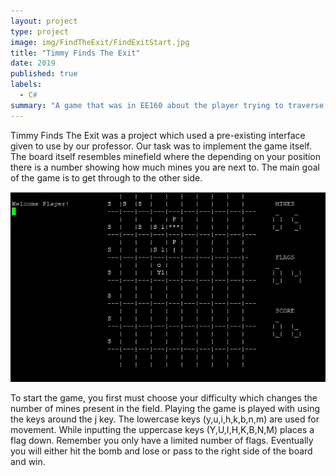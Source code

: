 ```yaml
---
layout: project
type: project
image: img/FindTheExit/FindExitStart.jpg
title: "Timmy Finds The Exit"
date: 2019
published: true
labels:
  - C#
summary: "A game that was in EE160 about the player trying to traverse a minefield."
---
```


Timmy Finds The Exit was a project which used a pre-existing interface given to use by our professor. Our task was to implement the game itself. The board itself resembles minefield where the depending on your position there is a number showing how much mines you are next to. The main goal of the game is to get through to the other side.

<img class="img-fluid" src="../img/FindTheExit/FindExitExample.jpg">

To start the game, you first must choose your difficulty which changes the number of mines present in the field. Playing the game is played with using the keys around the j key. The lowercase keys (y,u,i,h,k,b,n,m) are used for movement. While inputting the uppercase keys (Y,U,I,H,K,B,N,M) places a flag down. Remember you only have a limited number of flags. Eventually you will either hit the bomb and lose or pass to the right side of the board and win.




